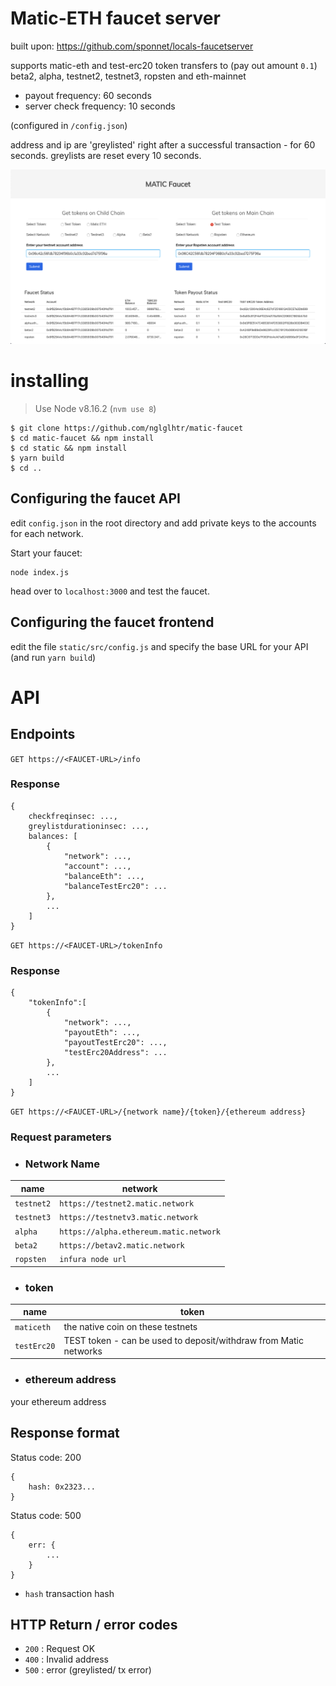 # Matic-ETH faucet server

built upon: https://github.com/sponnet/locals-faucetserver

supports matic-eth and test-erc20 token transfers to (pay out amount `0.1`) beta2, alpha, testnet2, testnet3, ropsten and eth-mainnet

- payout frequency: 60 seconds
- server check frequency: 10 seconds

(configured in `/config.json`)

address and ip are 'greylisted' right after a successful transaction - for 60 seconds. greylists are reset every 10 seconds.

![screenshot](screen.png)

# installing

> Use Node v8.16.2 (`nvm use 8`)

```
$ git clone https://github.com/nglglhtr/matic-faucet
$ cd matic-faucet && npm install
$ cd static && npm install
$ yarn build
$ cd ..
```

## Configuring the faucet API

edit ```config.json``` in the root directory and add private keys to the accounts for each network.

Start your faucet:

```
node index.js
```
head over to `localhost:3000` and test the faucet.

## Configuring the faucet frontend

edit the file `static/src/config.js` and specify the base URL for your API (and run `yarn build`)

# API


## Endpoints

```GET https://<FAUCET-URL>/info```

### Response
```
{
	checkfreqinsec: ...,
	greylistdurationinsec: ...,
	balances: [
		{
			"network": ...,
			"account": ...,
			"balanceEth": ...,
			"balanceTestErc20": ...
		},
		...
	]
}
```

```GET https://<FAUCET-URL>/tokenInfo```

### Response 

```
{
	"tokenInfo":[
		{
			"network": ...,
			"payoutEth": ...,
			"payoutTestErc20": ...,
			"testErc20Address": ...
		},
		...
	]
}
```

```GET https://<FAUCET-URL>/{network name}/{token}/{ethereum address}```

### Request parameters

- ### Network Name
|name|network|
|---|---|
|`testnet2`|`https://testnet2.matic.network`|
|`testnet3`|`https://testnetv3.matic.network`|
|`alpha`|`https://alpha.ethereum.matic.network`|
|`beta2`|`https://betav2.matic.network`|
|`ropsten`|`infura node url`|

- ### token
|name|token|
|---|---|
|`maticeth`|the native coin on these testnets|
|`testErc20`|TEST token - can be used to deposit/withdraw from Matic networks|


- ### ethereum address
your ethereum address


## Response format
Status code: 200
```
{ 
	hash: 0x2323... 
}
```
Status code: 500
```
{
	err: {
		...
	}
}
```
* `hash` transaction hash 

## HTTP Return / error codes

* `200` : Request OK
* `400` : Invalid address
* `500` : error (greylisted/ tx error)
